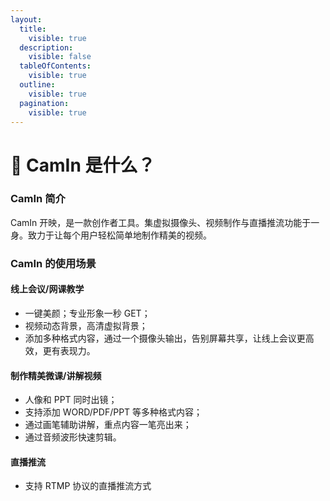 ```yaml
---
layout:
  title:
    visible: true
  description:
    visible: false
  tableOfContents:
    visible: true
  outline:
    visible: true
  pagination:
    visible: true
---
```


# 🎥 CamIn 是什么？

### CamIn 简介

CamIn 开映，是一款创作者工具。集虚拟摄像头、视频制作与直播推流功能于一身。致力于让每个用户轻松简单地制作精美的视频。

### CamIn 的使用场景

#### **线上会议/网课教学**

* 一键美颜；专业形象一秒 GET；
* 视频动态背景，高清虚拟背景；
* 添加多种格式内容，通过一个摄像头输出，告别屏幕共享，让线上会议更高效，更有表现力。&#x20;

#### **制作精美微课/讲解视频**

* 人像和 PPT 同时出镜；
* 支持添加 WORD/PDF/PPT 等多种格式内容；
* 通过画笔辅助讲解，重点内容一笔亮出来；
* 通过音频波形快速剪辑。

#### 直播推流

* 支持 RTMP 协议的直播推流方式







